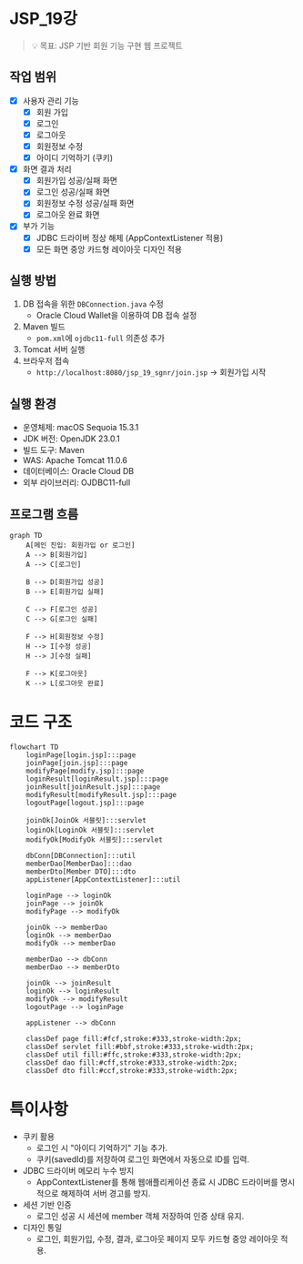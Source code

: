 # JSP_19강

> 💡 목표: JSP 기반 회원 기능 구현 웹 프로젝트

## 작업 범위
- [x] 사용자 관리 기능
    - [x] 회원 가입
    - [x] 로그인
    - [x] 로그아웃
    - [x] 회원정보 수정
    - [x] 아이디 기억하기 (쿠키)
- [x] 화면 결과 처리
    - [x] 회원가입 성공/실패 화면
    - [x] 로그인 성공/실패 화면
    - [x] 회원정보 수정 성공/실패 화면
    - [x] 로그아웃 완료 화면
- [x] 부가 기능
    - [x] JDBC 드라이버 정상 해제 (AppContextListener 적용)
    - [x] 모든 화면 중앙 카드형 레이아웃 디자인 적용

## 실행 방법
1. DB 접속을 위한 `DBConnection.java` 수정
    - Oracle Cloud Wallet을 이용하여 DB 접속 설정
2. Maven 빌드
     - `pom.xml`에 `ojdbc11-full` 의존성 추가
3. Tomcat 서버 실행
4. 브라우저 접속
    - `http://localhost:8080/jsp_19_sgnr/join.jsp` → 회원가입 시작

## 실행 환경
- 운영체제: macOS Sequoia 15.3.1
- JDK 버전: OpenJDK 23.0.1
- 빌드 도구: Maven
- WAS: Apache Tomcat 11.0.6
- 데이터베이스: Oracle Cloud DB
- 외부 라이브러리: OJDBC11-full

## 프로그램 흐름
```mermaid
graph TD
    A[메인 진입: 회원가입 or 로그인]
    A --> B[회원가입]
    A --> C[로그인]

    B --> D[회원가입 성공]
    B --> E[회원가입 실패]

    C --> F[로그인 성공]
    C --> G[로그인 실패]

    F --> H[회원정보 수정]
    H --> I[수정 성공]
    H --> J[수정 실패]

    F --> K[로그아웃]
    K --> L[로그아웃 완료]
```
# 코드 구조
```mermaid
flowchart TD
    loginPage[login.jsp]:::page
    joinPage[join.jsp]:::page
    modifyPage[modify.jsp]:::page
    loginResult[loginResult.jsp]:::page
    joinResult[joinResult.jsp]:::page
    modifyResult[modifyResult.jsp]:::page
    logoutPage[logout.jsp]:::page

    joinOk[JoinOk 서블릿]:::servlet
    loginOk[LoginOk 서블릿]:::servlet
    modifyOk[ModifyOk 서블릿]:::servlet

    dbConn[DBConnection]:::util
    memberDao[MemberDao]:::dao
    memberDto[Member DTO]:::dto
    appListener[AppContextListener]:::util

    loginPage --> loginOk
    joinPage --> joinOk
    modifyPage --> modifyOk

    joinOk --> memberDao
    loginOk --> memberDao
    modifyOk --> memberDao

    memberDao --> dbConn
    memberDao --> memberDto

    joinOk --> joinResult
    loginOk --> loginResult
    modifyOk --> modifyResult
    logoutPage --> loginPage

    appListener --> dbConn

    classDef page fill:#fcf,stroke:#333,stroke-width:2px;
    classDef servlet fill:#bbf,stroke:#333,stroke-width:2px;
    classDef util fill:#ffc,stroke:#333,stroke-width:2px;
    classDef dao fill:#cff,stroke:#333,stroke-width:2px;
    classDef dto fill:#ccf,stroke:#333,stroke-width:2px;
```
# 특이사항
- 쿠키 활용
    - 로그인 시 "아이디 기억하기" 기능 추가.
    - 쿠키(savedId)를 저장하여 로그인 화면에서 자동으로 ID를 입력.
- JDBC 드라이버 메모리 누수 방지
    - AppContextListener를 통해 웹애플리케이션 종료 시 JDBC 드라이버를 명시적으로 해제하여 서버 경고를 방지.
- 세션 기반 인증
    - 로그인 성공 시 세션에 member 객체 저장하여 인증 상태 유지.
- 디자인 통일
    - 로그인, 회원가입, 수정, 결과, 로그아웃 페이지 모두 카드형 중앙 레이아웃 적용.